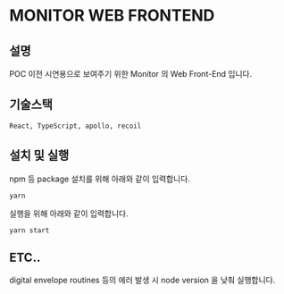 # MONITOR WEB FRONTEND

## 설명
POC 이전 시연용으로 보여주기 위한 Monitor 의 Web Front-End 입니다.

## 기술스택
```React, TypeScript, apollo, recoil```

## 설치 및 실행
npm 등 package 설치를 위해 아래와 같이 입력합니다.
```
yarn
```

실행을 위해 아래와 같이 입력합니다.
```
yarn start
```

## ETC..
digital envelope routines 등의 에러 발생 시 node version 을 낮춰 실행합니다. 
